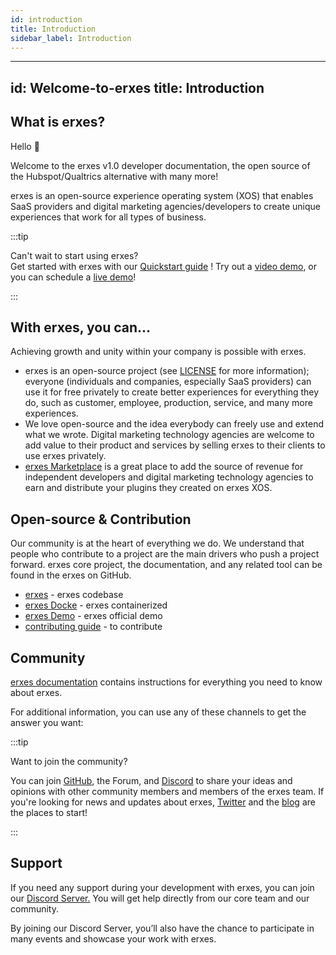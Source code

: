 ```yaml
---
id: introduction
title: Introduction
sidebar_label: Introduction
---
```

---
id: Welcome-to-erxes
title: Introduction
---



## What is erxes?

Hello 👋

Welcome to the erxes v1.0 developer documentation, the open source of the Hubspot/Qualtrics alternative with many more!

erxes is an open-source experience operating system (XOS) that enables SaaS providers and digital marketing agencies/developers to create unique experiences that work for all types of business.    

:::tip

Can't wait to start using erxes?  
Get started with erxes with our <a href="" >Quickstart guide</a> ! Try out a <a href="">video demo</a>, or you can schedule a <a href="https://xosdemo.erxes.io/" target="_blank">live demo</a>!

:::



## With erxes, you can...

Achieving growth and unity within your company is possible with erxes. 

- erxes is an open-source project (see <a href="https://github.com/erxes/erxes/blob/master/LICENSE.md" target="_blank">LICENSE</a> for more information); everyone (individuals and companies, especially SaaS providers) can use it for free privately to create better experiences for everything they do, such as customer, employee, production, service, and many more experiences. 
- We love open-source and the idea everybody can freely use and extend what we wrote. Digital marketing technology agencies are welcome to add value to their product and services by selling erxes to their clients to use erxes privately. 
- <a href="https://erxes.io/marketplace" target="_blank">erxes Marketplace</a> is a great place to add the source of revenue for independent developers and digital marketing technology agencies to earn and distribute your plugins they created on erxes XOS. 




## Open-source & Contribution

Our community is at the heart of everything we do. We understand that people who contribute to a project are the main drivers who push a project forward. erxes core project, the documentation, and any related tool can be found in the erxes on GitHub. 

- <a href="https://github.com/erxes/erxes" target="_blank">erxes</a> - erxes codebase
- <a href="https://www.erxes.org/installation/docker" target="_blank">erxes Docke</a> - erxes containerized
- <a href="https://xosdemo.erxes.io/" target="_blank">erxes Demo</a> - erxes official demo 
- <a href="https://www.erxes.org/getting-started/contributing-guide" target="_blank">contributing guide</a> - to contribute


## Community

<a href="https://www.erxes.org/overview/deployment-overview" target="_blank">erxes documentation</a> contains instructions for everything you need to know about erxes. 

For additional information, you can use any of these channels to get the answer you want:


:::tip

Want to join the community?

You can join <a href="https://github.com/erxes/erxes" target="_blank">GitHub</a>, the Forum, and <a href=" https://discord.com/invite/aaGzy3gQK5" target="_blank">Discord</a> to share your ideas and opinions with other community members and members of the erxes team. If you're looking for news and updates about erxes, <a href="https://twitter.com/erxesHQ" target="_blank">Twitter</a> and the <a href="https://erxes.io/blog" target="_blank">blog</a> are the places to start!

:::


## Support

If you need any support during your development with erxes, you can join our <a href="https://discord.com/invite/aaGzy3gQK5" target="_blank">Discord Server.</a> You will get help directly from our core team and our community.


By joining our Discord Server, you’ll also have the chance to participate in many events and showcase your work with erxes.
